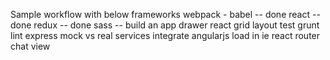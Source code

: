 Sample workflow with below frameworks
webpack - babel -- done
react -- done
redux -- done
sass --
build an app drawer
react grid layout
test
grunt
lint
express
mock vs real services
integrate angularjs
load in ie
react router
chat view
